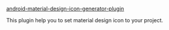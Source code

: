[android-material-design-icon-generator-plugin](https://github.com/cat9/android-material-design-icon-generator-plugin)

This plugin help you to set material design icon to your project.